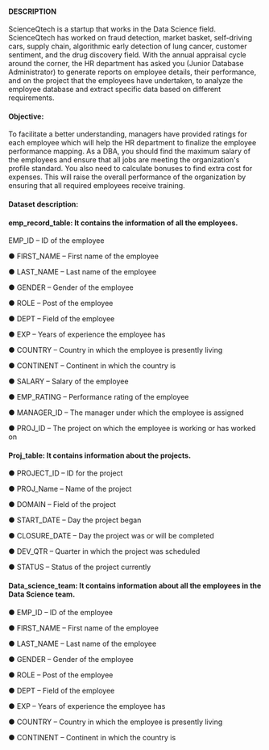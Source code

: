#### DESCRIPTION

ScienceQtech is a startup that works in the Data Science field. ScienceQtech has worked on fraud detection, market
basket, self-driving cars, supply chain, algorithmic early detection of lung cancer, customer sentiment, and the drug
discovery field. With the annual appraisal cycle around the corner, the HR department has asked you (Junior
Database Administrator) to generate reports on employee details, their performance, and on the project that the
employees have undertaken, to analyze the employee database and extract specific data based on different
requirements.

#### Objective:

To facilitate a better understanding, managers have provided ratings for each employee which will help the HR
department to finalize the employee performance mapping. As a DBA, you should find the maximum salary of the
employees and ensure that all jobs are meeting the organization's profile standard. You also need to calculate
bonuses to find extra cost for expenses. This will raise the overall performance of the organization by ensuring that
all required employees receive training.

#### Dataset description:
#### emp_record_table: It contains the information of all the employees.
EMP_ID – ID of the employee

● FIRST_NAME – First name of the employee

● LAST_NAME – Last name of the employee

● GENDER – Gender of the employee

● ROLE – Post of the employee

● DEPT – Field of the employee

● EXP – Years of experience the employee has

● COUNTRY – Country in which the employee is presently living

● CONTINENT – Continent in which the country is

● SALARY – Salary of the employee

● EMP_RATING – Performance rating of the employee

● MANAGER_ID – The manager under which the employee is assigned

● PROJ_ID – The project on which the employee is working or has worked on

#### Proj_table: It contains information about the projects.

● PROJECT_ID – ID for the project

● PROJ_Name – Name of the project

● DOMAIN – Field of the project

● START_DATE – Day the project began

● CLOSURE_DATE – Day the project was or will be completed

● DEV_QTR – Quarter in which the project was scheduled

● STATUS – Status of the project currently

#### Data_science_team: It contains information about all the employees in the Data Science team.

● EMP_ID – ID of the employee

● FIRST_NAME – First name of the employee

● LAST_NAME – Last name of the employee

● GENDER – Gender of the employee

● ROLE – Post of the employee

● DEPT – Field of the employee

● EXP – Years of experience the employee has

● COUNTRY – Country in which the employee is presently living

● CONTINENT – Continent in which the country is

